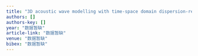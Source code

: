 ```yaml
---
title: "3D acoustic wave modelling with time-space domain dispersion-relation-based finite-difference schemes and hybrid absorbing boundary conditions"
authors: []
authors-key: []
year: "数据暂缺"
article-link: "数据暂缺"
venue: "数据暂缺"
bibex: "数据暂缺"
---
```

